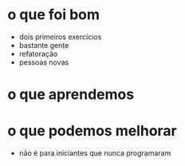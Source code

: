 # o que foi bom
* dois primeiros exercícios
* bastante gente
* refatoração
* pessoas novas

# o que aprendemos


# o que podemos melhorar
* não é para iniciantes que nunca programaram
